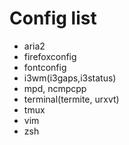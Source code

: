 # Config list

- aria2
- firefoxconfig
- fontconfig
- i3wm(i3gaps,i3status)
- mpd, ncmpcpp
- terminal(termite, urxvt)
- tmux
- vim
- zsh

